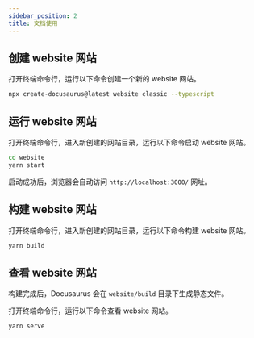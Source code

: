 ```yaml
---
sidebar_position: 2
title: 文档使用
---
```


## 创建 website 网站
打开终端命令行，运行以下命令创建一个新的 website 网站。

```bash
npx create-docusaurus@latest website classic --typescript
```

## 运行 website 网站
打开终端命令行，进入新创建的网站目录，运行以下命令启动 website 网站。
```bash
cd website
yarn start
```
启动成功后，浏览器会自动访问 `http://localhost:3000/` 网址。

## 构建 website 网站
打开终端命令行，进入新创建的网站目录，运行以下命令构建 website 网站。
```bash
yarn build
```

## 查看 website 网站
构建完成后，Docusaurus 会在 `website/build` 目录下生成静态文件。

打开终端命令行，运行以下命令查看 website 网站。

```bash
yarn serve
```

